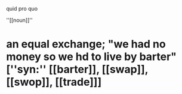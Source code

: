 quid pro quo

''[[noun]]''
# an equal exchange; "we had no money so we hd to live by barter" [''syn:'' [[barter]], [[swap]], [[swop]], [[trade]]]